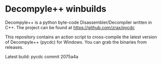# Decompyle++ winbuilds

Decompyle++ is a python byte-code Disassembler/Decompiler written in C++. The project can be found at https://github.com/zrax/pycdc

This repository contains an action script to cross-compile the latest version of Decompyle++ (pycdc) for Windows. You can grab the binaries from releases.


Latest build: pycdc commit 2075a4a
